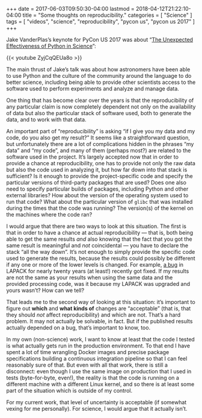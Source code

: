 +++
date = 2017-06-03T09:50:30-04:00
lastmod = 2018-04-12T21:22:10-04:00
title = "Some thoughts on reproducibility."
categories = [ "Science" ]
tags = [ "videos", "science", "reproducibility", "pycon us", "pycon us 2017" ]
+++

Jake VanderPlas’s keynote for PyCon US 2017 was about “[The Unexpected
Effectiveness of Python in
Science](https://www.youtube.com/watch?v=ZyjCqQEUa8o)”:

{{< youtube ZyjCqQEUa8o >}}

The main thrust of Jake’s talk was about how astronomers have been able to use
Python and the culture of the community around the language to do better
science, including being able to provide other scientists access to the
software used to perform experiments and analyze and manage data.

One thing that has become clear over the years is that the reproducibility of
any particular claim is now completely dependent not only on the availability
of data but also the particular stack of software used, both to generate the
data, and to work with that data.

An important part of “reproducibility” is asking “if I give you my data and my
code, do you also get my result?” It seems like a straightforward question,
but unfortunately there are a lot of complications hidden in the phrases “my
data” and “my code”, and many of them (perhaps most?) are related to the
software used in the project. It’s largely accepted now that in order to
provide a chance at reproducibility, one has to provide not only the raw data
but also the code used in analyzing it, but how far down into that stack is
sufficient? Is it enough to provide the project-specific code and specify the
particular versions of third-party packages that are used? Does one also need
to specify particular builds of packages, including Python and other external
libraries? How about the version of the operating system used to run that
code? What about the particular version of `glibc` that was installed during
the times that the code was running? The version(s) of the kernel on the
machines where the code ran?

I would argue that there are two ways to look at this situation. The first is
that in order to have a chance at actual reproducibility — that is, both being
able to get the same results *and* also knowing that the fact that you got the
same result is meaningful and *not* coincidental — you have to declare the
stack “all the way down”. It’s not enough to simply provide the specific code
used to generate the results, because the results could possibly be
different if any one or more of the lower levels is changed. For example, [a
bug](https://github.com/Reference-LAPACK/lapack/issues/92) in LAPACK for
nearly twenty years (at least!) recently got fixed. If my results are not the
same as your results when using the same data and the provided processing
code, was it because my LAPACK was upgraded and yours wasn’t? How can we
tell?

That leads me to the second way of looking at this situation: it’s important
to figure out **which** and **what kinds of** changes are “acceptable” (that
is, that they should *not* affect reproducibility) and which are not. That’s a
hard problem.  It may not actually be solvable, in fact. But if the published
results actually depended on a bug, that’s important to know, too.

In my own (non-science) work, I want to know at least that the code I tested
is what actually gets run in the production environment. To that end I have
spent a lot of time wrangling Docker images and precise package specifications
building a continuous integration pipeline so that I can feel reasonably sure
of that. But even with all that work, there is still a disconnect: even though
I use the same image on production that I used in tests (byte-for-byte,
even!), the reality is that the code is running on a different machine with a
different Linux kernel, and so there is at least some part of the situation
which is outside of my control.

For my current work, that level of uncertainty is acceptable (if somewhat
vexing for me personally). For science, I would argue that it actually isn’t.
